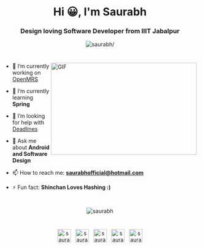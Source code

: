 
<h1 align="center">Hi 😀, I'm Saurabh </h1>
<h3 align="center">Design loving Software Developer from IIIT Jabalpur </h3>

<p align="center"> <img src=https://komarev.com/ghpvc/?username=LuGO0 alt=saurabh/> </p>

#

<img align="right" alt="GIF" width="380" height="240" src="https://media.giphy.com/media/VIQ2OBrGPCq0o6QQZY/giphy.gif">

- 🔭 I’m currently working on [OpenMRS](https://github.com/openmrs)

- 🌱 I’m currently learning **Spring**

- 🤔 I’m looking for help with [Deadlines](https://github.com/LuGO0/DeadLines)

- 💬 Ask me about **Android and Software Design** 

- 📫 How to reach me: **saurabhofficial@hotmail.com**

- ⚡ Fun fact: **Shinchan Loves Hashing :)**

#


<p align="center"> <img src=https://github-readme-stats.vercel.app/api?username=LuGO0&show_icons=true alt=saurabh /> </p>

#

<p align="center">
<a href=https://www.linkedin.com/in/SaurabhKumar91/ target="blank"><img align="center" src=https://cdn.jsdelivr.net/npm/simple-icons@3.0.1/icons/linkedin.svg alt="saurabh" height="35" width="35" /></a>
  &nbsp;
<a href=https://stackoverflow.com/users/8708368/lug-0/ target="blank"><img align="center" src=https://cdn.jsdelivr.net/npm/simple-icons@3.0.1/icons/stackoverflow.svg alt="saurabh" height="35" width="35" /></a>
  &nbsp;
<a href=https://lug0.medium.com/ target="blank"><img align="center" src=https://cdn.jsdelivr.net/npm/simple-icons@3.0.1/icons/medium.svg alt="saurabh" height="35" width="35" /></a>
  &nbsp;
<a href=https://leetcode.com/luG_0/ target="blank"><img align="center" src=https://cdn.jsdelivr.net/npm/simple-icons@3.0.1/icons/leetcode.svg alt="saurabh" height="35" width="35" /></a>
  &nbsp;
<a href=https://www.instagram.com/discretelugo/ target="blank"><img align="center" src=https://cdn.jsdelivr.net/npm/simple-icons@3.0.1/icons/instagram.svg alt="saurabh" height="35" width="35" /></a>
</p>

